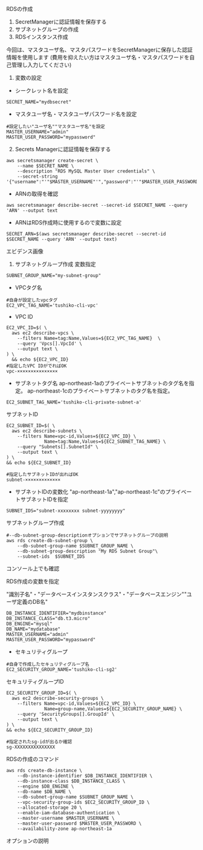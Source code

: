 RDSの作成

1. SecretManagerに認証情報を保存する
2. サブネットグループの作成
3. RDSインスタンス作成

今回は、マスタユーザ名、マスタパスワードをSecretManagerに保存した認証情報を使用します
(費用を抑えたい方はマスタユーザ名・マスタパスワードを自己管理し入力してください)

1. 変数の設定
* シークレット名を設定
```
SECRET_NAME="mydbsecret"
```

* マスタユーザ名・マスタユーザパスワード名を設定
```
#設定したい"ユーザ名""マスタユーザ名"を設定
MASTER_USERNAME="admin"
MASTER_USER_PASSWORD="mypassword"
```

2. Secrets Managerに認証情報を保存する

```
aws secretsmanager create-secret \
    --name $SECRET_NAME \
    --description "RDS MySQL Master User credentials" \
    --secret-string '{"username":"'"$MASTER_USERNAME"'","password":"'"$MASTER_USER_PASSWORD"'"}'
```
* ARNの取得を確認
```
aws secretsmanager describe-secret --secret-id $SECRET_NAME --query 'ARN' --output text
```
* ARNはRDS作成時に使用するので変数に設定
```
SECRET_ARN=$(aws secretsmanager describe-secret --secret-id $SECRET_NAME --query 'ARN' --output text)
```
エビデンス画像

1. サブネットグループ作成
変数指定
```
SUBNET_GROUP_NAME="my-subnet-group"
```
* VPCタグ名
```
#自身が設定したvpcタグ
EC2_VPC_TAG_NAME='tushiko-cli-vpc'
```
* VPC ID
```
EC2_VPC_ID=$( \
  aws ec2 describe-vpcs \
    --filters Name=tag:Name,Values=${EC2_VPC_TAG_NAME}  \
    --query 'Vpcs[].VpcId' \
    --output text \
) \
  && echo ${EC2_VPC_ID}
#指定したVPC IDがでればOK
vpc-×××××××××××××××
```

* サブネットタグ名
ap-northeast-1aのプライベートサブネットのタグ名を指定。
ap-northeast-1cのプライベートサブネットのタグ名を指定。

```
EC2_SUBNET_TAG_NAME='tushiko-cli-private-subnet-a'
```
サブネットID

```
EC2_SUBNET_ID=$( \
  aws ec2 describe-subnets \
    --filters Name=vpc-id,Values=${EC2_VPC_ID} \
              Name=tag:Name,Values=${EC2_SUBNET_TAG_NAME} \
    --query "Subnets[].SubnetId" \
    --output text \
) \
&& echo ${EC2_SUBNET_ID}

#指定したサブネットIDが出ればOK
subnet-×××××××××××××
```

* サブネットIDの変数化 "ap-northeast-1a","ap-northeast-1c"のプライベートサブネットIDを指定
```
SUBNET_IDS="subnet-xxxxxxxx subnet-yyyyyyyy"
```

サブネットグループ作成

```
#--db-subnet-group-descriptionオプションでサブネットグループの説明
aws rds create-db-subnet-group \
    --db-subnet-group-name $SUBNET_GROUP_NAME \
    --db-subnet-group-description "My RDS Subnet Group"\
    --subnet-ids  $SUBNET_IDS          
```

コンソール上でも確認

RDS作成の変数を指定

"識別子名"・"データベースインスタンスクラス"・"データベースエンジン""ユーザ定義のDB名"
```
DB_INSTANCE_IDENTIFIER="mydbinstance"
DB_INSTANCE_CLASS="db.t3.micro"
DB_ENGINE="mysql"
DB_NAME="mydatabase"
MASTER_USERNAME="admin"
MASTER_USER_PASSWORD="mypassword"
```

* セキュリティグループ
```
#自身で作成したセキュリティグループ名
EC2_SECURITY_GROUP_NAME='tushiko-cli-sg2'
```
セキュリティグループID
```
EC2_SECURITY_GROUP_ID=$( \
  aws ec2 describe-security-groups \
    --filters Name=vpc-id,Values=${EC2_VPC_ID} \
              Name=group-name,Values=${EC2_SECURITY_GROUP_NAME} \
    --query 'SecurityGroups[].GroupId' \
    --output text \
) \
&& echo ${EC2_SECURITY_GROUP_ID}

#指定されたsg-idが出るか確認
sg-XXXXXXXXXXXXXXX
```

RDSの作成のコマンド

```
aws rds create-db-instance \
    --db-instance-identifier $DB_INSTANCE_IDENTIFIER \
    --db-instance-class $DB_INSTANCE_CLASS \
    --engine $DB_ENGINE \
    --db-name $DB_NAME \
    --db-subnet-group-name $SUBNET_GROUP_NAME \
    --vpc-security-group-ids $EC2_SECURITY_GROUP_ID \
    --allocated-storage 20 \
    --enable-iam-database-authentication \
    --master-username $MASTER_USERNAME \
    --master-user-password $MASTER_USER_PASSWORD \
    --availability-zone ap-northeast-1a
```

オプションの説明

